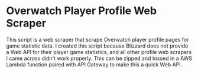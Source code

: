 # Overwatch Player Profile Web Scraper

This script is a web scraper that scrape Overwatch player profile pages for game statistic data. I created this script because Blizzard does not provide a Web API for their player game statistics, and all other profile web scrapers I came across didn't work properly. This can be zipped and tossed in a AWS Lambda function paired with API Gateway to make this a quick Web API.
